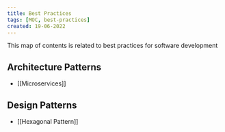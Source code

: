 ```yaml
---
title: Best Practices
tags: [MOC, best-practices]
created: 19-06-2022
---
```

This map of contents is related to best practices for software development

## Architecture Patterns
- [[Microservices]]

## Design Patterns
- [[Hexagonal Pattern]]
